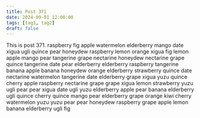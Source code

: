 ```yaml
---
title: Post 371
date: 2024-09-01 12:00:00
tags: [tag1, tag2]
draft: false
---
```

This is post 371.
raspberry
fig
apple
watermelon
elderberry
mango
date
xigua
ugli
quince
pear
honeydew
raspberry
lemon
orange
xigua
fig
lemon
apple
mango
pear
tangerine
grape
nectarine
honeydew
nectarine
grape
quince
tangerine
date
pear
elderberry
elderberry
raspberry
tangerine
banana
apple
banana
honeydew
orange
elderberry
strawberry
quince
date
nectarine
watermelon
tangerine
date
elderberry
grape
xigua
yuzu
quince
cherry
apple
raspberry
nectarine
grape
grape
xigua
lemon
strawberry
yuzu
ugli
pear
pear
xigua
date
ugli
yuzu
elderberry
apple
pear
banana
elderberry
ugli
quince
cherry
quince
mango
pear
elderberry
grape
orange
kiwi
cherry
watermelon
yuzu
yuzu
pear
pear
honeydew
raspberry
grape
apple
lemon
banana
elderberry
ugli
fig
